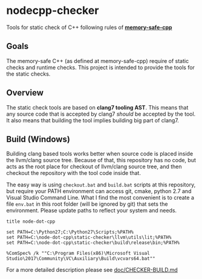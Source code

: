 # nodecpp-checker
Tools for static check of C++ following rules of [__memory-safe-cpp__](https://github.com/node-dot-cpp/memory-safe-cpp)



Goals
-----

The memory-safe C++ (as defined at memory-safe-cpp) require of static checks and runtime checks. This project is intended to provide the tools for the static checks.


Overview
--------
The static check tools are based on __clang7 tooling AST__. This means that any source code that is accepted by clang7 _should_ be accepted by the tool. It also means that building the tool implies building big part of clang7.


Build (Windows)
---------------
Building clang based tools works better when source code is placed inside the llvm/clang source tree.
Because of that, this repository has no code, but acts as the root place for checkout of llvm/clang source tree, and then checkout the repository with the tool code inside that.

The easy way is using `checkout.bat` and `build.bat` scripts at this repository, but require your PATH environment can access git, cmake, python 2.7 and Visual Studio Command Line. What I find the most convenient is to create a file `env.bat` in this root folder (will be ignored by git) that sets the environment. Please update paths to reflect your system and needs.

	title node-dot-cpp

	set PATH=C:\Python27;C:\Python27\Scripts;%PATH%
	set PATH=C:\node-dot-cpp\static-checker\llvm\utils\lit;%PATH%
	set PATH=C:\node-dot-cpp\static-checker\build\release\bin;%PATH%

	%ComSpec% /k ""C:\Program Files(x86)\Microsoft Visual Studio\2017\Community\VC\Auxiliary\Build\vcvars64.bat""


For a more detailed description please see [doc/CHECKER-BUILD.md](doc/CHECKER-BUILD.md)

